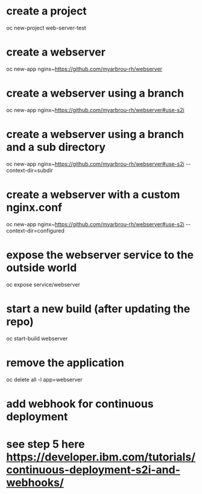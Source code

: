 
# create a project
oc new-project web-server-test

# create a webserver
oc new-app nginx~https://github.com/myarbrou-rh/webserver

# create a webserver using a branch
oc new-app nginx~https://github.com/myarbrou-rh/webserver#use-s2i

# create a webserver using a branch and a sub directory
oc new-app nginx~https://github.com/myarbrou-rh/webserver#use-s2i --context-dir=subdir

# create a webserver with a custom nginx.conf
oc new-app nginx~https://github.com/myarbrou-rh/webserver#use-s2i --context-dir=configured

# expose the webserver service to the outside world
oc expose service/webserver

# start a new build (after updating the repo)
oc start-build webserver

# remove the application
oc delete all -l app=webserver

# add webhook for continuous deployment
# see step 5 here https://developer.ibm.com/tutorials/continuous-deployment-s2i-and-webhooks/
